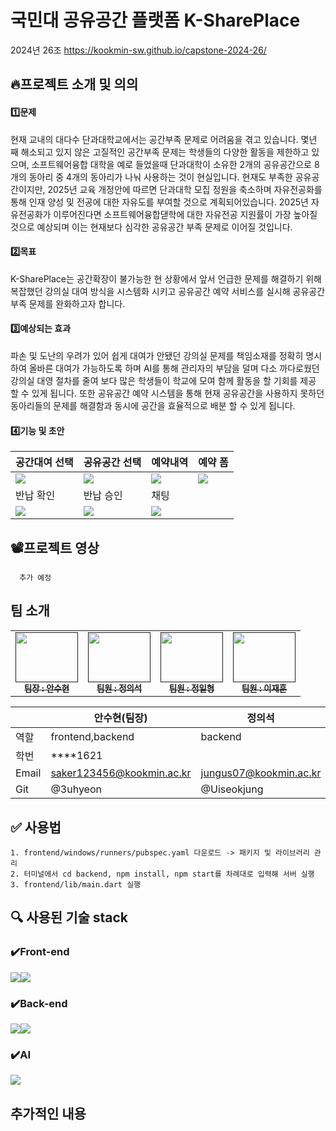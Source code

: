 # 국민대 공유공간 플랫폼 K-SharePlace
2024년 26조 https://kookmin-sw.github.io/capstone-2024-26/


## 🔥프로젝트 소개 및 의의

####  1️⃣문제
 현재 교내의 대다수 단과대학교에서는 공간부족 문제로 어려움을 겪고 있습니다. 몇년 째 해소되고 있지 않은 고질적인 공간부족 문제는 학생들의 다양한 활동을 제한하고 있으며, 소프트웨어융합 대학을 예로 들었을때 단과대학이 소유한 2개의 공유공간으로 8개의 동아리 중 4개의 동아리가 나눠 사용하는 것이 현실입니다.
 현재도 부족한 공유공간이지만, 2025년 교육 개정안에 따르면 단과대학 모집 정원을 축소하며 자유전공화를 통해 인재 양성 및 전공에 대한 자유도를 부여할 것으로 계획되어있습니다. 2025년 자유전공화가 이루어진다면 소프트웨어융합댇학에 대한 자유전공 지원률이 가장 높아질것으로 예상되며 이는 현재보다 심각한 공유공간 부족 문제로 이어질 것입니다.
 
#### 2️⃣목표
 K-SharePlace는 공간확장이 불가능한  현 상황에서 앞서 언급한 문제를 해결하기 위해 복잡했던 강의실 대여 방식을 시스템화 시키고 공유공간 예약 서비스를 실시해 공유공간 부족 문제를 완화하고자 합니다.
 
#### 3️⃣예상되는 효과
 파손 및 도난의 우려가 있어 쉽게 대여가 안됐던 강의실 문제를 책임소재를 정확히 명시하여 올바른 대여가 가능하도록 하며 AI를 통해 관리자의 부담을 덜며 다소 까다로웠던 강의실 대영 절차를 줄여 보다 많은 학생들이 학교에 모여 함께 활동을  할 기회를 제공 할 수 있게 됩니다.
 또한 공유공간 예약 시스템을 통해 현재 공유공간을 사용하지 못하던 동아리들의 문제를 해결함과 동시에 공간을 효율적으로 배분 할 수 있게 됩니다.
#### 4️⃣기능 및 초안

|공간대여 선택|공유공간 선택|예약내역|예약 폼|
|---|---|---|---|
<img src="https://github.com/kookmin-sw/capstone-2024-26/blob/master/read.me_image/Group%2023.png">|<img src="https://github.com/kookmin-sw/capstone-2024-26/blob/master/read.me_image/Group%2024.png">|<img src="https://github.com/kookmin-sw/capstone-2024-26/blob/master/read.me_image/Group%2025.png">|<img src="https://github.com/kookmin-sw/capstone-2024-26/blob/master/read.me_image/Group%2028%20(1).png">
반납 확인|반납 승인|채팅||
<img src="https://github.com/kookmin-sw/capstone-2024-26/blob/master/read.me_image/Group%2026.png">|<img src="https://github.com/kookmin-sw/capstone-2024-26/blob/master/read.me_image/Group%2027.png">|<img src="https://github.com/kookmin-sw/capstone-2024-26/blob/master/read.me_image/Group%2027%20(1).png">|


## 📽️프로젝트 영상
      추가 예정
## 팀 소개

<table>
  <tbody>
    <tr>
      <td align="center"><a href=""><img src="https://github.com/kookmin-sw/capstone-2024-26/blob/master/read.me_image/%EC%95%88%EC%88%98%ED%98%84.jpg" height="80" width="100px;" alt=""/><br /><sub><b>팀장 : 안수현</b></sub></a><br /></td>
      <td align="center"><a href=""><img src="https://github.com/kookmin-sw/capstone-2024-26/blob/master/read.me_image/%EC%A0%95%EC%9D%98%EC%84%9D.jpg" height="80" width="100px;" alt=""/><br /><sub><b>팀원 : 정의석</b></sub></a><br /></td>
      <td align="center"><a href=""><img src="https://github.com/kookmin-sw/capstone-2024-26/blob/master/read.me_image/%EC%A0%95%EC%9D%BC%ED%98%95.jpg" height="80" width="100px;" alt=""/><br /><sub><b>팀원 : 정일형</b></sub></a><br /></td>
      <td align="center"><a href=""><img src="https://github.com/kookmin-sw/capstone-2024-26/blob/master/read.me_image/%EC%9D%B4%EC%9E%AC%ED%9B%88.jpg"height="80"  width="100px;" alt=""/><br /><sub><b>팀원 : 이재훈</b></sub></a><br /></td>
     <tr/>
  </tbody>
</table>


||안수현(팀장)|정의석|정일형|이재훈|
|---|---|---|---|---|
역할|frontend,backend|backend|frontend|AI
학번|****1621||****134||****5303||****3053
Email|saker123456@kookmin.ac.kr|jungus07@kookmin.ac.kr|jungih1017@gmail.com|jhoon5061@gmail.com
Git|@3uhyeon|@Uiseokjung|@JohnJung-1017|@jaehoon222
## ✅ 사용법


    1. frontend/windows/runners/pubspec.yaml 다운로드 -> 패키지 및 라이브러리 관리
    2. 터미널에서 cd backend, npm install, npm start를 차례대로 입력해 서버 실행
    3. frontend/lib/main.dart 실행



    
 ## 🔍 사용된 기술 stack
 
 ### ✔️Front-end
 <img src="https://img.shields.io/badge/flutter-02569B?style=for-the-badge&logo=flutter&logoColor=white"><img src="https://img.shields.io/badge/Dart-0175C2?style=for-the-badge&logo=Dart&logoColor=white">
 
 ### ✔️Back-end
 <img src="https://img.shields.io/badge/node.js-339933?style=for-the-badge&logo=node.js&logoColor=white"><img src="https://img.shields.io/badge/Firebase-FFCA28?style=for-the-badge&logo=Firebase&logoColor=white">

  ### ✔️AI
<img src="https://img.shields.io/badge/Python-3776AB?style=for-the-badge&logo=Python&logoColor=white">
 
 ## 추가적인 내용

        
